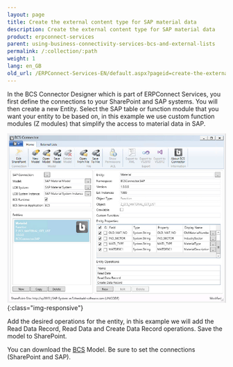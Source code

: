 ```yaml
---
layout: page
title: Create the external content type for SAP material data
description: Create the external content type for SAP material data
product: erpconnect-services
parent: using-business-connectivity-services-bcs-and-external-lists
permalink: /:collection/:path
weight: 1
lang: en_GB
old_url: /ERPConnect-Services-EN/default.aspx?pageid=create-the-external-content-type-for-sap-material-data
---
```


In the BCS Connector Designer which is part of ERPConnect Services, you first define the connections to your SharePoint and SAP systems.
You will then create a new Entity. Select the SAP table or function module that you want your entity to be based on, in this example we use custom function modules (Z modules) that simplify the access to material data in SAP.

![nintex-bcs-material](/img/content/nintex-bcs-material.jpg){:class="img-responsive"}

Add the desired operations for the entity, in this example we will add the Read Data Record, Read Data and Create Data Record operations.
Save the model to SharePoint.

You can download the [BCS]() Model. Be sure to set the connections (SharePoint and SAP).